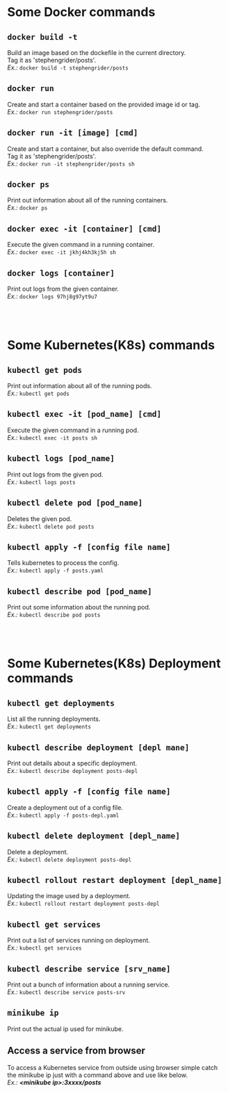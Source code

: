 # Some **Docker** commands

## `docker build -t`
Build an image based on the dockefile in the current directory.  
Tag it as 'stephengrider/posts'.  
*Ex.:* `docker build -t stephengrider/posts`

## `docker run`
Create and start a container based on the provided image id or tag.  
*Ex.:* `docker run stephengrider/posts`

## `docker run -it [image] [cmd]`
Create and start a container, but also override the default command.  
Tag it as 'stephengrider/posts'.  
*Ex.:* `docker run -it stephengrider/posts sh`

## `docker ps`
Print out information about all of the running containers.  
*Ex.:* `docker ps`

## `docker exec -it [container] [cmd]`
Execute the given command in a running container.  
*Ex.:* `docker exec -it jkhj4kh3kj5h sh`

## `docker logs [container]`
Print out logs from the given container.  
*Ex.:* `docker logs 97hj8g97yt9u7`  

<br />
<br />

# Some **Kubernetes**\(K8s\) commands

## `kubectl get pods`
Print out information about all of the running pods.  
*Ex.:* `kubectl get pods`  

## `kubectl exec -it [pod_name] [cmd]`
Execute the given command in a running pod.  
*Ex.:* `kubectl exec -it posts sh`  

## `kubectl logs [pod_name]`
Print out logs from the given pod.  
*Ex.:* `kubectl logs posts`  

## `kubectl delete pod [pod_name]`
Deletes the given pod.  
*Ex.:* `kubectl delete pod posts`  

## `kubectl apply -f [config file name]`
Tells kubernetes to process the config.  
*Ex.:* `kubectl apply -f posts.yaml`  

## `kubectl describe pod [pod_name]`
Print out some information about the running pod.  
*Ex.:* `kubectl describe pod posts`  

<br />
<br />

# Some **Kubernetes**\(K8s\) **Deployment** commands

## `kubectl get deployments`
List all the running deployments.  
*Ex.:* `kubectl get deployments`  

## `kubectl describe deployment [depl mane]`
Print out details about a specific deployment.  
*Ex.:* `kubectl describe deployment posts-depl`  

## `kubectl apply -f [config file name]`
Create a deployment out of a config file.  
*Ex.:* `kubectl apply -f posts-depl.yaml`  

## `kubectl delete deployment [depl_name]`
Delete a deployment.  
*Ex.:* `kubectl delete deployment posts-depl`  

## `kubectl rollout restart deployment [depl_name]`
Updating the image used by a deployment.  
*Ex.:* `kubectl rollout restart deployment posts-depl`  

## `kubectl get services`
Print out a list of services running on deployment.  
*Ex.:* `kubectl get services`  

## `kubectl describe service [srv_name]`
Print out a bunch of information about a running service.  
*Ex.:* `kubectl describe service posts-srv`  

## `minikube ip`
Print out the actual ip used for minikube.  

## Access a service from browser
To access a Kubernetes service from outside using browser simple catch the minikube ip just with a command above and use like below.  
*Ex.:* ***\<minikube ip\>:3xxxx/posts***  
